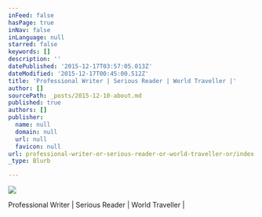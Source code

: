 ```yaml
---
inFeed: false
hasPage: true
inNav: false
inLanguage: null
starred: false
keywords: []
description: ''
datePublished: '2015-12-17T03:57:05.013Z'
dateModified: '2015-12-17T00:45:00.512Z'
title: 'Professional Writer | Serious Reader | World Traveller |'
author: []
sourcePath: _posts/2015-12-10-about.md
published: true
authors: []
publisher:
  name: null
  domain: null
  url: null
  favicon: null
url: professional-writer-or-serious-reader-or-world-traveller-or/index.html
_type: Blurb

---
```

![](https://the-grid-user-content.s3-us-west-2.amazonaws.com/77652da1-ebe3-4586-b7a5-9d34c661c00f.JPG)

Professional Writer | Serious Reader | World Traveller |